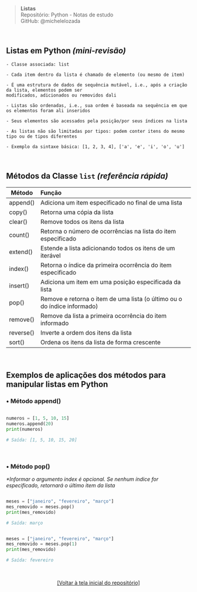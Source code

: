 > **Listas**  
> Repositório: Python - Notas de estudo     
> GitHub: @michelelozada
&nbsp;
     
&nbsp;  
## Listas em Python *(mini-revisão)*
```
- Classe associada: list

- Cada item dentro da lista é chamado de elemento (ou mesmo de item) 

- É uma estrutura de dados de sequência mutável, i.e., após a criação da lista, elementos podem ser 
modificados, adicionados ou removidos dali 

- Listas são ordenadas, i.e., sua ordem é baseada na sequência em que os elementos foram ali inseridos 

- Seus elementos são acessados pela posição/por seus índices na lista

- As listas não são limitadas por tipos: podem conter itens do mesmo tipo ou de tipos diferentes 

- Exemplo da sintaxe básica: [1, 2, 3, 4], ['a', 'e', 'i', 'o', 'u']
```

&nbsp; 

## Métodos da Classe `list` *(referência rápida)* 

Método | Função
---    | :--
append() | Adiciona um item especificado no final de uma lista
copy() | Retorna uma cópia da lista
clear() | Remove todos os itens da lista 
count() | Retorna o número de ocorrências na lista do item especificado  
extend() | Estende a lista adicionando todos os itens de um iterável
index() | Retorna o índice da primeira ocorrência do item especificado
insert() | Adiciona um item em uma posição especificada da lista 
pop() | Remove e retorna o item de uma lista (o último ou o do índice informado)
remove() | Remove da lista a primeira ocorrência do item informado 
reverse() | Inverte a ordem dos itens da lista 
sort() | Ordena os itens da lista de forma crescente

&nbsp;

## Exemplos de aplicações dos métodos para manipular listas em Python 

### • Método append()
```py

numeros = [1, 5, 10, 15]
numeros.append(20)
print(numeros)

# Saída: [1, 5, 10, 15, 20]
```

&nbsp;

### • Método pop()
*\*Informar o argumento index é opcional. Se nenhum índice for especificado, retornará o último item da lista*

```py

meses = ["janeiro", "fevereiro", "março"]
mes_removido = meses.pop()
print(mes_removido)

# Saída: março
```
```py

meses = ["janeiro", "fevereiro", "março"]
mes_removido = meses.pop(1)
print(mes_removido)

# Saída: fevereiro
```

&nbsp;

<div align="center">
<a href="https://github.com/michelelozada/Python-Study-Notes">[Voltar à tela inicial do repositório]</a>
</div>